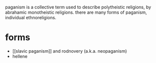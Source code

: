 paganism is a collective term used to describe polytheistic religions, by abrahamic monotheistic religions. there are many forms of paganism, individual ethnoreligions.
# forms
- [[slavic paganism]] and rodnovery (a.k.a. neopaganism)
- hellene 